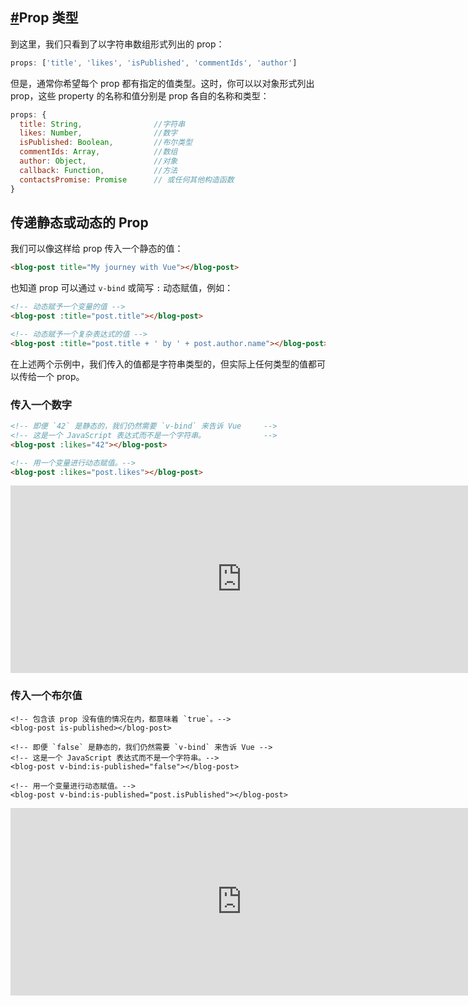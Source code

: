 ## [#](https://v3.cn.vuejs.org/guide/component-props.html#prop-类型)Prop 类型

到这里，我们只看到了以字符串数组形式列出的 prop：

```js
props: ['title', 'likes', 'isPublished', 'commentIds', 'author']
```

但是，通常你希望每个 prop 都有指定的值类型。这时，你可以以对象形式列出 prop，这些 property 的名称和值分别是 prop 各自的名称和类型：

```js
props: {
  title: String,				//字符串
  likes: Number,				//数字
  isPublished: Boolean,			//布尔类型
  commentIds: Array,			//数组
  author: Object,				//对象
  callback: Function,			//方法
  contactsPromise: Promise 		// 或任何其他构造函数
}
```

## 传递静态或动态的 Prop

我们可以像这样给 prop 传入一个静态的值：

```html
<blog-post title="My journey with Vue"></blog-post>
```

也知道 prop 可以通过 `v-bind` 或简写 `:` 动态赋值，例如：

```html
<!-- 动态赋予一个变量的值 -->
<blog-post :title="post.title"></blog-post>

<!-- 动态赋予一个复杂表达式的值 -->
<blog-post :title="post.title + ' by ' + post.author.name"></blog-post>
```

在上述两个示例中，我们传入的值都是字符串类型的，但实际上任何类型的值都可以传给一个 prop。

### 传入一个数字

```html
<!-- 即便 `42` 是静态的，我们仍然需要 `v-bind` 来告诉 Vue     -->
<!-- 这是一个 JavaScript 表达式而不是一个字符串。             -->
<blog-post :likes="42"></blog-post>

<!-- 用一个变量进行动态赋值。-->
<blog-post :likes="post.likes"></blog-post>
```

<iframe allowfullscreen="true" allowpaymentrequest="true" allowtransparency="true" class="cp_embed_iframe " frameborder="0" height="300" width="100%" name="cp_embed_6" scrolling="no" src="https://codepen.io/xinsixiangyi/pen/qBNLepe?height=300&amp;theme-id=39028&amp;default-tab=result&amp;user=Vue&amp;slug-hash=oNXaoKy&amp;editable=true&amp;pen-title=Component%20basics%3A%20dynamic%20components&amp;name=cp_embed_6" title="Component basics: dynamic components" loading="lazy" id="cp_embed_oNXaoKy" style="width: 740px; overflow: hidden; display: block;"></iframe>

### 传入一个布尔值

```vue
<!-- 包含该 prop 没有值的情况在内，都意味着 `true`。-->
<blog-post is-published></blog-post>

<!-- 即便 `false` 是静态的，我们仍然需要 `v-bind` 来告诉 Vue -->
<!-- 这是一个 JavaScript 表达式而不是一个字符串。-->
<blog-post v-bind:is-published="false"></blog-post>

<!-- 用一个变量进行动态赋值。-->
<blog-post v-bind:is-published="post.isPublished"></blog-post>
```

<iframe allowfullscreen="true" allowpaymentrequest="true" allowtransparency="true" class="cp_embed_iframe " frameborder="0" height="300" width="100%" name="cp_embed_6" scrolling="no" src="https://codepen.io/Vue/embed/oNXaoKy?height=300&amp;theme-id=39028&amp;default-tab=result&amp;user=Vue&amp;slug-hash=oNXaoKy&amp;editable=true&amp;pen-title=Component%20basics%3A%20dynamic%20components&amp;name=cp_embed_6" title="Component basics: dynamic components" loading="lazy" id="cp_embed_oNXaoKy" style="width: 740px; overflow: hidden; display: block;"></iframe>

